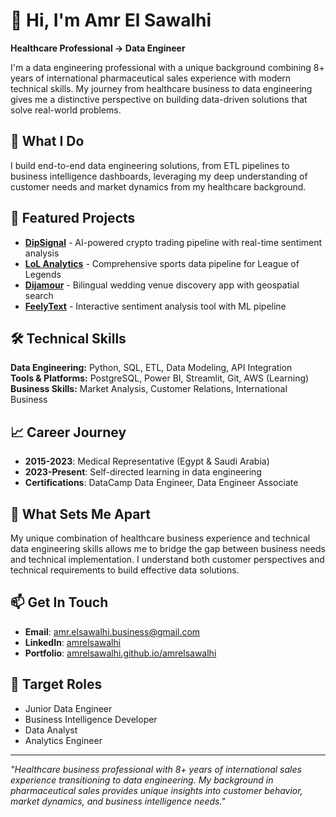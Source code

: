 # 👋 Hi, I'm Amr El Sawalhi

**Healthcare Professional → Data Engineer**

I'm a data engineering professional with a unique background combining 8+ years of international pharmaceutical sales experience with modern technical skills. My journey from healthcare business to data engineering gives me a distinctive perspective on building data-driven solutions that solve real-world problems.

## 🎯 What I Do

I build end-to-end data engineering solutions, from ETL pipelines to business intelligence dashboards, leveraging my deep understanding of customer needs and market dynamics from my healthcare background.

## 🚀 Featured Projects

- **[DipSignal](https://github.com/amrelsawalhi/DipSignal)** - AI-powered crypto trading pipeline with real-time sentiment analysis
- **[LoL Analytics](https://github.com/amrelsawalhi/leagueoflegends)** - Comprehensive sports data pipeline for League of Legends
- **[Dijamour](https://github.com/amrelsawalhi/Dijamour-public)** - Bilingual wedding venue discovery app with geospatial search
- **[FeelyText](https://github.com/amrelsawalhi/sentiment-analysis)** - Interactive sentiment analysis tool with ML pipeline

## 🛠 Technical Skills

**Data Engineering:** Python, SQL, ETL, Data Modeling, API Integration  
**Tools & Platforms:** PostgreSQL, Power BI, Streamlit, Git, AWS (Learning)  
**Business Skills:** Market Analysis, Customer Relations, International Business

## 📈 Career Journey

- **2015-2023**: Medical Representative (Egypt & Saudi Arabia)
- **2023-Present**: Self-directed learning in data engineering
- **Certifications**: DataCamp Data Engineer, Data Engineer Associate

## 🌟 What Sets Me Apart

My unique combination of healthcare business experience and technical data engineering skills allows me to bridge the gap between business needs and technical implementation. I understand both customer perspectives and technical requirements to build effective data solutions.

## 📫 Get In Touch

- **Email**: amr.elsawalhi.business@gmail.com
- **LinkedIn**: [amrelsawalhi](https://www.linkedin.com/in/amrelsawalhi/)
- **Portfolio**: [amrelsawalhi.github.io/amrelsawalhi](https://amrelsawalhi.github.io/amrelsawalhi/)

## 🎯 Target Roles

- Junior Data Engineer
- Business Intelligence Developer  
- Data Analyst
- Analytics Engineer

---

*"Healthcare business professional with 8+ years of international sales experience transitioning to data engineering. My background in pharmaceutical sales provides unique insights into customer behavior, market dynamics, and business intelligence needs."*
